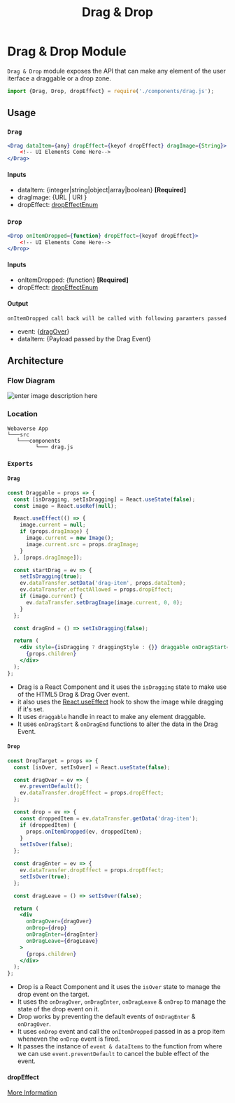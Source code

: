 ﻿---
id: drag-n-drop
title: Drag & Drop
---

# Drag & Drop Module

`Drag & Drop` module exposes the API that can make any element of the user iterface a draggable or a drop zone. 

```js
import {Drag, Drop, dropEffect} = require('./components/drag.js');
```

## Usage

### `Drag`

```jsx
<Drag dataItem={any} dropEffect={keyof dropEffect} dragImage={String}>
	<!-- UI Elements Come Here-->
</Drag>
```
#### Inputs
* dataItem: {integer|string|object|array|boolean} **[Required]**
* dragImage: {URL | URI }
* dropEffect: [dropEffectEnum](https://www.w3.org/TR/2010/WD-html5-20101019/dnd.html#dom-datatransfer-dropeffect)

### `Drop`

```jsx
<Drop onItemDropped={function} dropEffect={keyof dropEffect}>
	<!-- UI Elements Come Here-->
</Drop>
```
#### Inputs
* onItemDropped: {function} **[Required]**
* dropEffect: [dropEffectEnum](https://www.w3.org/TR/2010/WD-html5-20101019/dnd.html#dom-datatransfer-dropeffect)

#### Output
`onItemDropped call back will be called with following paramters passed`
* event: {[dragOver](https://www.w3.org/TR/2010/WD-html5-20101019/dnd.html#dndevents)}
* dataItem: {Payload passed by the Drag Event}


## Architecture

### Flow Diagram

![enter image description here](https://i.ibb.co/0n6500K/Drag-Drop-drawio.png)

### Location

```
Webaverse App
└───src
   └───components
         └─── drag.js
```

### `Exports`


#### `Drag`

```jsx
const Draggable = props => {
  const [isDragging, setIsDragging] = React.useState(false);
  const image = React.useRef(null);

  React.useEffect(() => {
    image.current = null;
    if (props.dragImage) {
      image.current = new Image();
      image.current.src = props.dragImage;
    }
  }, [props.dragImage]);

  const startDrag = ev => {
    setIsDragging(true);
    ev.dataTransfer.setData('drag-item', props.dataItem);
    ev.dataTransfer.effectAllowed = props.dropEffect;
    if (image.current) {
      ev.dataTransfer.setDragImage(image.current, 0, 0);
    }
  };

  const dragEnd = () => setIsDragging(false);

  return (
    <div style={isDragging ? draggingStyle : {}} draggable onDragStart={startDrag} onDragEnd={dragEnd}>
      {props.children}
    </div>
  );
};

```
- Drag is a React Component and it uses the `isDragging` state to make use of the HTML5 Drag & Drag Over event. 
- it also uses the [React.useEffect](https://reactjs.org/docs/hooks-effect.html) hook to show the image while dragging if it's set.
- It uses `draggable` handle in react to make any element draggable. 
- It uses `onDragStart` & `onDragEnd` functions to alter the data in the Drag Event.

#### `Drop`

```jsx
const DropTarget = props => {
  const [isOver, setIsOver] = React.useState(false);

  const dragOver = ev => {
    ev.preventDefault();
    ev.dataTransfer.dropEffect = props.dropEffect;
  };

  const drop = ev => {
    const droppedItem = ev.dataTransfer.getData('drag-item');
    if (droppedItem) {
      props.onItemDropped(ev, droppedItem);
    }
    setIsOver(false);
  };

  const dragEnter = ev => {
    ev.dataTransfer.dropEffect = props.dropEffect;
    setIsOver(true);
  };

  const dragLeave = () => setIsOver(false);

  return (
    <div
      onDragOver={dragOver}
      onDrop={drop}
      onDragEnter={dragEnter}
      onDragLeave={dragLeave}
    >
      {props.children}
    </div>
  );
};

```
- Drop is a React Component and it uses the `isOver` state to manage the drop event on the target.
- It uses the `onDragOver`, `onDragEnter`, `onDragLeave` & `onDrop` to manage the state of the drop event on it. 
- Drop works by preventing the default events of `OnDragEnter` & `onDragOver`.
- It uses `onDrop` event and call the `onItemDropped` passed in as a prop item wheneven the `onDrop` event is fired.
- It passes the instance of `event & dataItems` to the function from where we can use `event.preventDefault` to cancel the buble effect of the event.

#### dropEffect
[More Information](https://www.w3.org/TR/2010/WD-html5-20101019/dnd.html#dom-datatransfer-dropeffect)
